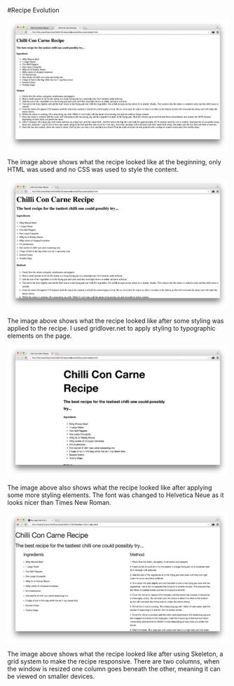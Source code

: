 #Recipe Evolution

![image](https://raw.githubusercontent.com/norrisollie/WEB14104/master/students/Ollie/images/evo1.png)

The image above shows what the recipe looked like at the beginning, only HTML was used and no CSS was used to style the content.

![image](https://raw.githubusercontent.com/norrisollie/WEB14104/master/students/Ollie/images/evo2.png)

The image above shows what the recipe looked like after some styling was applied to the recipe. I used gridlover.net to apply styling to typographic elements on the page.

![image](https://raw.githubusercontent.com/norrisollie/WEB14104/master/students/Ollie/images/evo3.png)

The image above also shows what the recipe looked like after applying some more styling elements. The font was changed to Helvetica Neue as it looks nicer than Times New Roman.

![image](https://raw.githubusercontent.com/norrisollie/WEB14104/master/students/Ollie/images/evo4.png)

The image above shows what the recipe looked like after using Skeleton, a grid system to make the recipe responsive. There are two columns, when the window is resized one column goes beneath the other, meaning it can be viewed on smaller devices.